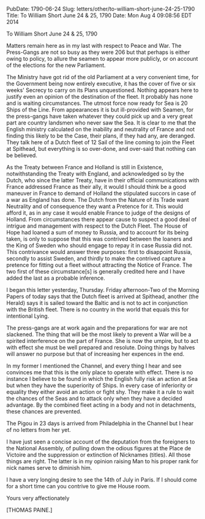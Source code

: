 PubDate: 1790-06-24
Slug: letters/other/to-william-short-june-24-25-1790
Title: To William Short  June 24 & 25, 1790
Date: Mon Aug  4 09:08:56 EDT 2014

   To William Short  June 24 & 25, 1790

   Matters remain here as in my last with respect to Peace and War. The
   Press-Gangs are not so busy as they were 206 but that perhaps is either
   owing to policy, to allure the seamen to appear more publicly, or on
   account of the elections for the new Parliament.

   The Ministry have got rid of the old Parliament at a very convenient time,
   for the Government being now entirely executive, it has the cover of five
   or six weeks' Secrecy to carry on its Plans unquestioned. Nothing appears
   here to justify even an opinion of the destination of the fleet. It
   probably has none and is waiting circumstances. The utmost force now ready
   for Sea is 20 Ships of the Line. From appearances it is but ill-provided
   with Seamen, for the press-gangs have taken whatever they could pick up
   and a very great part are country landsmen who never saw the Sea. It is
   clear to me that the English ministry calculated on the inability and
   neutrality of France and not finding this likely to be the Case, their
   plans, if they had any, are deranged. They talk here of a Dutch fleet of
   12 Sail of the line coming to join the Fleet at Spithead, but everything
   is so over-done, and over-said that nothing can be believed.

   As the Treaty between France and Holland is still in Existence,
   notwithstanding the Treaty with England, and acknowledged so by the Dutch,
   who since the latter Treaty, have in their official communications with
   France addressed France as their ally, it would I should think be a good
   maneuver in France to demand of Holland the stipulated succors in case of
   a war as England has done. The Dutch from the Nature of its Trade want
   Neutrality and of consequence they want a Pretence for it. This would
   afford it, as in any case it would enable France to judge of the designs
   of Holland. From circumstances there appear cause to suspect a good deal
   of intrigue and management with respect to the Dutch Fleet. The House of
   Hope had loaned a sum of money to Russia, and to account for its being
   taken, is only to suppose that this was contrived between the loaners and
   the King of Sweden who should engage to repay it in case Russia did not.
   This contrivance would answer three purposes: first to disappoint Russia,
   secondly to assist Sweden, and thirdly to make the contrived capture a
   pretence for fitting out a fleet without attracting the Notice of France.
   The two first of these circumstance[s] is generally credited here and I
   have added the last as a probable inference.

   I began this letter yesterday, Thursday. Friday afternoon-Two of the
   Morning Papers of today says that the Dutch fleet is arrived at Spithead,
   another (the Herald) says it is sailed toward the Baltic and is not to act
   in conjunction with the British fleet. There is no country in the world
   that equals this for intentional Lying.

   The press-gangs are at work again and the preparations for war are not
   slackened. The thing that will be the most likely to prevent a War will be
   a spirited interference on the part of France. She is now the umpire, but
   to act with effect she must be well prepared and resolute. Doing things by
   halves will answer no purpose but that of increasing her expences in the
   end.

   In my former I mentioned the Channel, and every thing I hear and see
   convinces me that this is the only place to operate with effect. There is
   no instance I believe to be found in which the English fully risk an
   action at Sea but when they have the superiority of Ships. In every case
   of inferiority or equality they either avoid an action or fight shy. They
   make it a rule to wait the chances of the Seas and to attack only when
   they have a decided advantage. By the combined fleet acting in a body and
   not in detachments, these chances are prevented.

   The Pigou in 23 days is arrived from Philadelphia in the Channel but I
   hear of no letters from her yet.

   I have just seen a concise account of the deputation from the foreigners
   to the National Assembly, of pulling down the odious figures at the Place
   de Victoire and the suppression or extinction of Nicknames (titles). All
   those things are right. The latter is in my opinion raising Man to his
   proper rank for nick names serve to diminish him.

   I have a very longing desire to see the 14th of July in Paris. If I should
   come for a short time can you contrive to give me House room.

   Yours very affectionately

   [THOMAS PAINE.]


